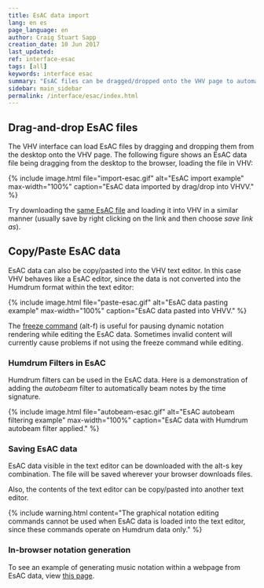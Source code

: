 ```yaml
---
title: EsAC data import
lang: en es
page_language: en
author: Craig Stuart Sapp
creation_date: 10 Jun 2017
last_updated:
ref: interface-esac
tags: [all]
keywords: interface esac
summary: "EsAC files can be dragged/dropped onto the VHV page to automatically convert them into Humdrum data, or EsAC data can be pasted into the text editor to edit as EsAC data."
sidebar: main_sidebar
permalink: /interface/esac/index.html
---
```


## Drag-and-drop EsAC files ##

The VHV interface can load EsAC files by dragging and dropping them
from the desktop onto the VHV page.  The following figure shows an
EsAC data file being dragging from the desktop to the browser,
loading the file in VHV:

{% include image.html
	file="import-esac.gif"
	alt="EsAC import example"
	max-width="100%"
	caption="EsAC data imported by drag/drop into VHVV."
%}

Try downloading the [same EsAC file](b0029.txt) and loading it into VHV in a similar manner (usually save by right clicking on the link and then choose *save link as*).


## Copy/Paste EsAC data ##

EsAC data can also be copy/pasted into the VHV text editor.  In this case VHV
behaves like a EsAC editor, since the data is not converted into the Humdrum format
within the text editor:

{% include image.html
	file="paste-esac.gif"
	alt="EsAC data pasting example"
	max-width="100%"
	caption="EsAC data pasted into VHVV."
%}


The [freeze command](/commands/alt-f) (<span class="keypress">alt-f</span>) 
is useful for pausing dynamic notation rendering while editing the EsAC data.
Sometimes invalid content will currently cause problems if not using the
freeze command while editing.

### Humdrum Filters in EsAC ###

Humdrum filters can be used in the EsAC data.  Here is a demonstration
of adding the *autobeam* filter to automatically beam notes by the time signature.

{% include image.html
	file="autobeam-esac.gif"
	alt="EsAC autobeam filtering example"
	max-width="100%"
	caption="EsAC data with Humdrum autobeam filter applied."
%}

### Saving EsAC data ###

EsAC data visible in the text editor can be downloaded with the
<span class="keypress">alt-s</span> key combination. The file will be
saved wherever your browser downloads files.

Also, the contents of the text editor can be copy/pasted into another text editor.


{% include warning.html
	content="The graphical notation editing commands cannot be used when EsAC data is loaded into the text editor, since these commands operate on Humdrum data only."
%}


### In-browser notation generation ###

To see an example of generating music notation within a webpage from EsAC data,
view [this page](/myvhv/static-esac).

